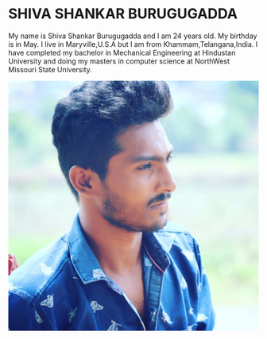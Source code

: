 # SHIVA SHANKAR BURUGUGADDA
My name is Shiva Shankar Burugugadda and I am 24 years old. My birthday is in May. I live in Maryville,U.S.A but I am from Khammam,Telangana,India. I have completed my bachelor in Mechanical Engineering at Hindustan University and doing my masters in computer science at NorthWest Missouri State University.

![Shiva](my-image.jpg)
